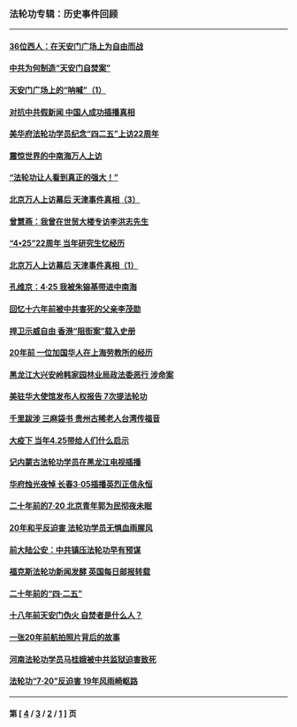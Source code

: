 ### 法轮功专辑：历史事件回顾
---
#### [36位西人：在天安门广场上为自由而战](../../pages/nf5793/n13390029.md?01010430) 
#### [中共为何制造“天安门自焚案”](../../pages/nf5793/n13183270.md?01010430) 
#### [天安门广场上的“呐喊”（1）](../../pages/nf5793/n13105277.md?01010430) 
#### [对抗中共假新闻 中国人成功插播真相](../../pages/nf5793/n12910618.md?01010430) 
#### [美华府法轮功学员纪念“四二五”上访22周年](../../pages/nf5793/n12904445.md?01010430) 
#### [震惊世界的中南海万人上访](../../pages/nf5793/n12903976.md?01010430) 
#### [“法轮功让人看到真正的强大！”](../../pages/nf5793/n12903195.md?01010430) 
#### [北京万人上访幕后 天津事件真相（3）](../../pages/nf5793/n12902807.md?01010430) 
#### [曾慧燕：我曾在世贸大楼专访李洪志先生](../../pages/nf5793/n12898729.md?01010430) 
#### [“4•25”22周年 当年研究生忆经历](../../pages/nf5793/n12894152.md?01010430) 
#### [北京万人上访幕后 天津事件真相（1）](../../pages/nf5793/n12885174.md?01010430) 
#### [孔维京：4·25 我被朱镕基带进中南海](../../pages/nf5793/n12864987.md?01010430) 
#### [回忆十六年前被中共害死的父亲李茂勋](../../pages/nf5793/n12880270.md?01010430) 
#### [捍卫示威自由 香港“阻街案”载入史册](../../pages/nf5793/n12811245.md?01010430) 
#### [20年前 一位加国华人在上海劳教所的经历](../../pages/nf5793/n12707932.md?01010430) 
#### [黑龙江大兴安岭韩家园林业局政法委恶行 涉命案](../../pages/nf5793/n12622815.md?01010430) 
#### [美驻华大使馆发布人权报告 7次提法轮功](../../pages/nf5793/n12520541.md?01010430) 
#### [千里跋涉 三麻袋书 贵州古稀老人台湾传福音](../../pages/nf5793/n12198750.md?01010430) 
#### [大疫下 当年4.25带给人们什么启示](../../pages/nf5793/n12058565.md?01010430) 
#### [记内蒙古法轮功学员在黑龙江电视插播](../../pages/nf5793/n11699194.md?01010430) 
#### [华府烛光夜悼 长春3·05插播英烈正信永恒](../../pages/nf5793/n11397432.md?01010430) 
#### [二十年前的7·20 北京青年郭为民彻夜未眠](../../pages/nf5793/n11354195.md?01010430) 
#### [20年和平反迫害 法轮功学员无惧血雨腥风](../../pages/nf5793/n11348279.md?01010430) 
#### [前大陆公安：中共镇压法轮功早有预谋](../../pages/nf5793/n11352168.md?01010430) 
#### [福克斯法轮功新闻发酵  英国每日邮报转载](../../pages/nf5793/n11285952.md?01010430) 
#### [二十年前的“四·二五”](../../pages/nf5793/n11207639.md?01010430) 
#### [十八年前天安门伪火 自焚者是什么人？](../../pages/nf5793/n10996556.md?01010430) 
#### [一张20年前航拍照片背后的故事](../../pages/nf5793/n10693797.md?01010430) 
#### [河南法轮功学员马桂娥被中共监狱迫害致死](../../pages/nf5793/n10684974.md?01010430) 
#### [法轮功“7‧20”反迫害 19年风雨崎岖路](../../pages/nf5793/n10570834.md?01010430) 

---
#### 第 [ [4](./4.md?01010430) / [3](./3.md?01010430) / [2](./2.md?01010430) / [1](./1.md?01010430) ] 页
